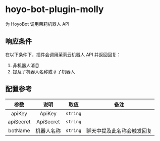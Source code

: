 <h1 id="HoyoBot">hoyo-bot-plugin-molly</h1>

<div>

为 HoyoBot 调用茉莉机器人 API

</div>

## 响应条件

在以下条件下，插件会调用茉莉云机器人 API 并返回回复：

1. 非机器人消息
2. 提及了机器人名称或 `@` 了机器人

## 配置参考

|参数|说明|取值|备注|
|:---:|:---:|:---:|:---:|
|apiKey|ApiKey|`string`| |
|apiSecret|ApiSecret |`string`| |
|botName|机器人名称|`string`| 聊天中提及此名称会触发回复 |